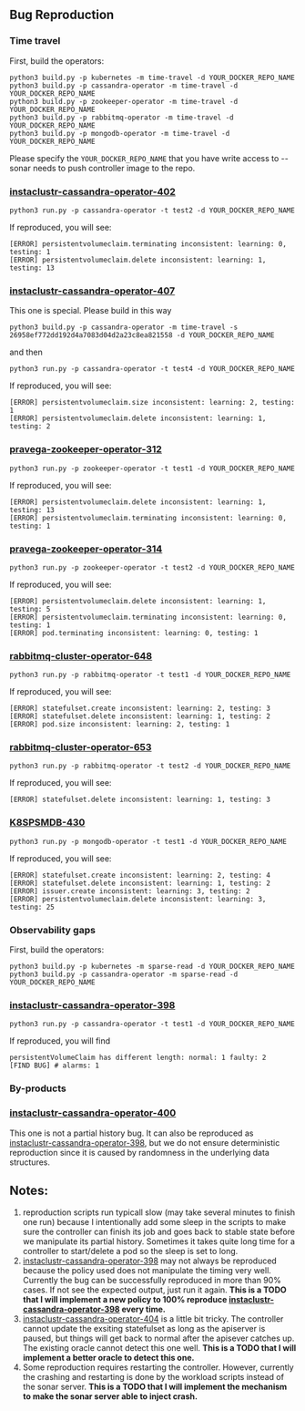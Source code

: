 ## Bug Reproduction
### Time travel
First, build the operators:
```
python3 build.py -p kubernetes -m time-travel -d YOUR_DOCKER_REPO_NAME
python3 build.py -p cassandra-operator -m time-travel -d YOUR_DOCKER_REPO_NAME
python3 build.py -p zookeeper-operator -m time-travel -d YOUR_DOCKER_REPO_NAME
python3 build.py -p rabbitmq-operator -m time-travel -d YOUR_DOCKER_REPO_NAME
python3 build.py -p mongodb-operator -m time-travel -d YOUR_DOCKER_REPO_NAME
```
Please specify the `YOUR_DOCKER_REPO_NAME` that you have write access to -- sonar needs to push controller image to the repo.

### [instaclustr-cassandra-operator-402](https://github.com/instaclustr/cassandra-operator/issues/402)
```
python3 run.py -p cassandra-operator -t test2 -d YOUR_DOCKER_REPO_NAME
```
If reproduced, you will see:
```
[ERROR] persistentvolumeclaim.terminating inconsistent: learning: 0, testing: 1
[ERROR] persistentvolumeclaim.delete inconsistent: learning: 1, testing: 13
```

### [instaclustr-cassandra-operator-407](https://github.com/instaclustr/cassandra-operator/issues/407)
This one is special. Please build in this way
```
python3 build.py -p cassandra-operator -m time-travel -s 26958ef772dd192d4a7083d04d2a23c8ea821558 -d YOUR_DOCKER_REPO_NAME
```
and then
```
python3 run.py -p cassandra-operator -t test4 -d YOUR_DOCKER_REPO_NAME
```
If reproduced, you will see:
```
[ERROR] persistentvolumeclaim.size inconsistent: learning: 2, testing: 1
[ERROR] persistentvolumeclaim.delete inconsistent: learning: 1, testing: 2
```

### [pravega-zookeeper-operator-312](https://github.com/pravega/zookeeper-operator/issues/312)
```
python3 run.py -p zookeeper-operator -t test1 -d YOUR_DOCKER_REPO_NAME
```
If reproduced, you will see:
```
[ERROR] persistentvolumeclaim.delete inconsistent: learning: 1, testing: 13
[ERROR] persistentvolumeclaim.terminating inconsistent: learning: 0, testing: 1
```

### [pravega-zookeeper-operator-314](https://github.com/pravega/zookeeper-operator/issues/314)
```
python3 run.py -p zookeeper-operator -t test2 -d YOUR_DOCKER_REPO_NAME
```
If reproduced, you will see:
```
[ERROR] persistentvolumeclaim.delete inconsistent: learning: 1, testing: 5
[ERROR] persistentvolumeclaim.terminating inconsistent: learning: 0, testing: 1
[ERROR] pod.terminating inconsistent: learning: 0, testing: 1
```

### [rabbitmq-cluster-operator-648](https://github.com/rabbitmq/cluster-operator/issues/648)
```
python3 run.py -p rabbitmq-operator -t test1 -d YOUR_DOCKER_REPO_NAME
```
If reproduced, you will see:
```
[ERROR] statefulset.create inconsistent: learning: 2, testing: 3
[ERROR] statefulset.delete inconsistent: learning: 1, testing: 2
[ERROR] pod.size inconsistent: learning: 2, testing: 1
```

### [rabbitmq-cluster-operator-653](https://github.com/rabbitmq/cluster-operator/issues/653)
```
python3 run.py -p rabbitmq-operator -t test2 -d YOUR_DOCKER_REPO_NAME
```
If reproduced, you will see:
```
[ERROR] statefulset.delete inconsistent: learning: 1, testing: 3
```

### [K8SPSMDB-430](https://jira.percona.com/browse/K8SPSMDB-430)
```
python3 run.py -p mongodb-operator -t test1 -d YOUR_DOCKER_REPO_NAME
```
If reproduced, you will see:
```
[ERROR] statefulset.create inconsistent: learning: 2, testing: 4
[ERROR] statefulset.delete inconsistent: learning: 1, testing: 2
[ERROR] issuer.create inconsistent: learning: 3, testing: 2
[ERROR] persistentvolumeclaim.delete inconsistent: learning: 3, testing: 25
```

### Observability gaps
First, build the operators:
```
python3 build.py -p kubernetes -m sparse-read -d YOUR_DOCKER_REPO_NAME
python3 build.py -p cassandra-operator -m sparse-read -d YOUR_DOCKER_REPO_NAME
```

### [instaclustr-cassandra-operator-398](https://github.com/instaclustr/cassandra-operator/issues/398)
```
python3 run.py -p cassandra-operator -t test1 -d YOUR_DOCKER_REPO_NAME
```
If reproduced, you will find
```
persistentVolumeClaim has different length: normal: 1 faulty: 2
[FIND BUG] # alarms: 1
```

### By-products
### [instaclustr-cassandra-operator-400](https://github.com/instaclustr/cassandra-operator/issues/400)
This one is not a partial history bug. It can also be reproduced as [instaclustr-cassandra-operator-398](https://github.com/instaclustr/cassandra-operator/issues/398), but we do not ensure deterministic reproduction since it is caused by randomness in the underlying data structures.

## Notes:
1. reproduction scripts run typicall slow (may take several minutes to finish one run) because I intentionally add some sleep in the scripts to make sure the controller can finish its job and goes back to stable state before we manipulate its partial history. Sometimes it takes quite long time for a controller to start/delete a pod so the sleep is set to long.
2. [instaclustr-cassandra-operator-398](https://github.com/instaclustr/cassandra-operator/issues/398) may not always be reproduced because the policy used does not manipulate the timing very well. Currently the bug can be successfully reproduced in more than 90% cases. If not see the expected output, just run it again. **This is a TODO that I will implement a new policy to 100% reproduce [instaclustr-cassandra-operator-398](https://github.com/instaclustr/cassandra-operator/issues/398) every time.**
3. [instaclustr-cassandra-operator-404](https://github.com/instaclustr/cassandra-operator/issues/404) is a little bit tricky. The controller cannot update the exsiting statefulset as long as the apiserver is paused, but things will get back to normal after the apisever catches up. The existing oracle cannot detect this one well. **This is a TODO that I will implement a better oracle to detect this one.**
4. Some reproduction requires restarting the controller. However, currently the crashing and restarting is done by the workload scripts instead of the sonar server. **This is a TODO that I will implement the mechanism to make the sonar server able to inject crash.**

